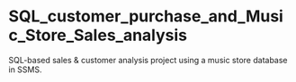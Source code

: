 # SQL_customer_purchase_and_Music_Store_Sales_analysis
SQL-based sales &amp; customer analysis project using a music store database in SSMS.
